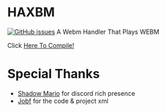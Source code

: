 # HAXBM
[![GitHub issues](https://img.shields.io/github/issues/bambitheone82112/flx-webm)](https://github.com/bambitheone82112/flx-webm/issues)
A Webm Handler That Plays WEBM

Click [Here To Compile!](https://gamebanana.com/tuts/13935)

# Special  Thanks
- [Shadow Mario](https://github.com/shadowmario) for discord rich presence
- [Jobf](https://github.com/jobf) for the code & project xml

